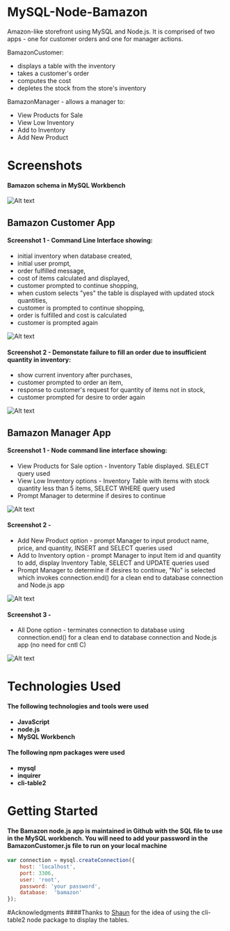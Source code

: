 # MySQL-Node-Bamazon
Amazon-like storefront using MySQL and Node.js. It is comprised of two apps - one for customer orders and one for manager actions. 

BamazonCustomer:
* displays a table with the inventory
* takes a customer's order
* computes the cost
* depletes the stock from the store's inventory

BamazonManager - allows a manager to:
* View Products for Sale 
* View Low Inventory 
* Add to Inventory
* Add New Product

# Screenshots
#### Bamazon schema in MySQL Workbench

![Alt text](/images/schema.PNG?raw=true "Photo of the MySQL Workbench showing the schema and initial inventory")

## Bamazon Customer App
#### Screenshot 1 - Command Line Interface showing:
* initial inventory when database created,
* initial user prompt,
* order fulfilled message,
* cost of items calculated and displayed,
* customer prompted to continue shopping,
* when custom selects "yes" the table is displayed with updated stock quantities,
* customer is prompted to continue shopping,
* order is fulfilled and cost is calculated
* customer is prompted again


![Alt text](/images/customer1.PNG?raw=true "Photo of the command line interface showing table with initial inventory and customer prompts")

#### Screenshot 2 - Demonstate failure to fill an order due to insufficient quantity in inventory:
* show current inventory after purchases, 
* customer prompted to order an item, 
* response to customer's request for quantity of items not in stock,
* customer prompted for desire to order again

![Alt text](/images/customer2.PNG?raw=true "Photo of the command line interface showing table with inventory and customer prompts")

## Bamazon Manager App
#### Screenshot 1 - Node command line interface showing:
* View Products for Sale option - Inventory Table displayed. SELECT query used
* View Low Inventory options - Inventory Table with items with stock quantity less than 5 items, SELECT WHERE query used
* Prompt Manager to determine if desires to continue 

![Alt text](/images/manager1.PNG?raw=true "Photo of the command line interface showing manager option selected and response")

#### Screenshot 2 - 
* Add New Product option - prompt Manager to input product name, price, and quantity, INSERT and SELECT queries used
* Add to Inventory option - prompt Manager to input Item id and quantity to add, display Inventory Table, SELECT and UPDATE queries used
* Prompt Manager to determine if desires to continue, "No" is selected which invokes connection.end() for a clean end to database connection and Node.js app

![Alt text](/images/manager2.PNG?raw=true "Photo of the command line interface showing manager option selected and response")

#### Screenshot 3 -
* All Done option - terminates connection to database using connection.end() for a clean end to database connection and Node.js app (no need for cntl C)

![Alt text](/images/manager3.PNG?raw=true "Photo of the command line interface showing manager option to finish and connection ended cleanly")

# Technologies Used
#### The following technologies and tools were used
* **JavaScript**
* **node.js**
* **MySQL Workbench**

#### The following npm packages were used 
* **mysql**
* **inquirer**
* **cli-table2**

# Getting Started
#### The Bamazon node.js app is maintained in Github with the SQL file to use in the MySQL workbench. You will need to add your password in the BamazonCustomer.js file to run on your local machine

```javascript
var connection = mysql.createConnection({
	host: 'localhost',
	port: 3306,
	user: 'root',
	password: 'your password',
	database:  'bamazon'
});
```
#Acknowledgments
####Thanks to [Shaun](https://github.com/fullers) for the idea of using the cli-table2 node package to display the tables.